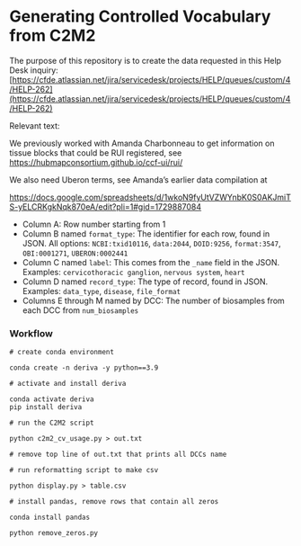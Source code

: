 # Generating Controlled Vocabulary from C2M2
The purpose of this repository is to create the data requested in this Help Desk inquiry: [https://cfde.atlassian.net/jira/servicedesk/projects/HELP/queues/custom/4/HELP-262](https://cfde.atlassian.net/jira/servicedesk/projects/HELP/queues/custom/4/HELP-262)

Relevant text:

We previously worked with Amanda Charbonneau to get information on tissue blocks that could be RUI registered, see https://hubmapconsortium.github.io/ccf-ui/rui/  

We also need Uberon terms, see Amanda’s earlier data compilation at 

https://docs.google.com/spreadsheets/d/1wkoN9fyUtVZWYnbK0S0AKJmiTS-yELCRKgkNqk870eA/edit?pli=1#gid=1729887084 

- Column A: Row number starting from 1
- Column B named `format_type`: The identifier for each row, found in JSON. All options: `NCBI:txid10116`, `data:2044`, `DOID:9256`, `format:3547`, `OBI:0001271`, `UBERON:0002441`
- Column C named `label`: This comes from the `_name` field in the JSON. Examples: `cervicothoracic ganglion`, `nervous system`, `heart`
- Column D named `record_type`: The type of record, found in JSON. Examples: `data_type`, `disease`, `file_format`
- Columns E through M named by DCC: The number of biosamples from each DCC from `num_biosamples`

### Workflow

```
# create conda environment

conda create -n deriva -y python==3.9

# activate and install deriva

conda activate deriva
pip install deriva

# run the C2M2 script

python c2m2_cv_usage.py > out.txt

# remove top line of out.txt that prints all DCCs name

# run reformatting script to make csv

python display.py > table.csv

# install pandas, remove rows that contain all zeros

conda install pandas

python remove_zeros.py
```
